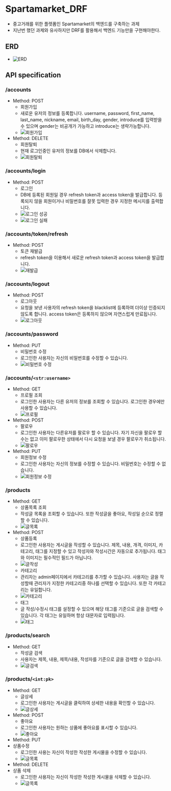# Spartamarket_DRF
- 중고거래를 위한 플렛폼인 Spartamarket의 백엔드를 구축하는 과제
- 지난번 했던 과제와 유사하지만 DRF를 활용해서 백엔드 기능만을 구현해야한다.
## ERD
- ![ERD](document/ERD.JPG)
## API specification
### /accounts
- Method: POST
    - 회원가입
    - 새로운 유저의 정보를 등록합니다. username, password, first_name, last_name, nickname, email, birth_day, gender, introduce를 입력받을 수 있으며 gender는 비공개가 가능하고 introduce는 생략가능합니다.
    - ![회원가입](postman/signup.JPG)
- Method: DELETE
    - 회원탈퇴
    - 현재 로그인중인 유저의 정보를 DB에서 삭제합니다.
    - ![회원탈퇴](postman/account_delete.JPG)
### /accounts/login
- Method: POST
    - 로그인
    - DB에 등록된 회원일 경우 refresh token과 access token을 발급합니다. 등록되지 않을 회원이거나 비밀번호를 잘못 입력한 경우 지정한 메시지를 출력합니다.
    - ![로그인 성공](postman/login_success.JPG)
    - ![로그인 실패](postman/login_failure.JPG)
### /accounts/token/refresh
- Method: POST
    - 토큰 재발급
    - refresh token을 이용해서 새로운 refresh token과 access token을 발급합니다.
    - ![재발급](postman/refresh.JPG)
### /accounts/logout
- Method: POST
    - 로그아웃
    - 요청을 보낸 사용자의 refresh token을 blacklist에 등록하여 더이상 인증되지 않도록 합니다. access token은 등록하지 않으며 자연스럽게 만료됩니다.
    - ![로그아웃](postman/logout.JPG)
### /accounts/password
- Method: PUT
    - 비밀번호 수정
    - 로그인한 사용자는 자신의 비밀번호를 수정할 수 있습니다.
    - ![비밀번호 수정](postman/password_update.JPG)
### /accounts/`<str:username>`
- Method: GET
    - 프로필 조회
    - 로그인한 사용자는 다른 유저의 정보를 조회할 수 있습니다. 로그인한 경우에만 사용할 수 있습니다.
    - ![프로필](postman/profile.JPG)
- Method: POST
    - 팔로우
    - 로그인한 사용자는 다른유저를 팔로우 할 수 있습니다. 자기 자신을 팔로우 할 수는 없고 이미 팔로우한 상태에서 다시 요청을 보낼 경우 팔로우가 취소됩니다.
    - ![팔로우](postman/follow.JPG)
- Method: PUT
    - 회원정보 수정
    - 로그인한 사용자는 자신의 정보를 수정할 수 있습니다. 비밀번호는 수정할 수 없습니다.
    - ![회원정보 수정](postman/account_update.JPG)
### /products
- Method: GET
    - 상품목록 조회
    - 작성글 목록을 조회할 수 있습니다. 또한 작성글을 좋아요, 작성일 순으로 정렬할 수 있습니다.
    - ![글목록](postman/index.JPG)
- Method: POST
    - 상품등록
    - 로그인한 사용자는 게시글을 작성할 수 있습니다. 제목, 내용, 개격, 이미지, 카테고리, 태그를 지정할 수 있고 작성자와 작성시간은 자동으로 추가됩니다. 태그와 이미지는 필수적인 필드가 아닙니다.
    - ![글작성](postman/create.JPG)
    - 카테고리
    - 관리자는 admin페이지에서 카테고리를 추가할 수 있습니다. 사용자는 글을 작성할때 관리자가 지정한 카테고리중 하나를 선택할 수 있습니다. 또한 각 카테고리는 유일합니다.
    - ![카테고리](postman/category.JPG)
    - 태그
    - 글 작성/수정시 태그를 설정할 수 있으며 해당 태그를 기준으로 글을 검색할 수 있습니다. 각 태그는 유일하며 항상 대문자로 입력됩니다.
    - ![태그](postman/tags.JPG)
### /products/search
- Method: GET
    - 작성글 검색
    - 사용자는 제목, 내용, 제목/내용, 작성자를 기준으로 글을 검색할 수 있습니다.
    - ![글검색](postman/search.JPG)
### /products/`<int:pk>`
- Method: GET
    - 글상세
    - 로그인한 사용자는 게시글을 클릭하여 상세한 내용을 확인할 수 있습니다.
    - ![글상세](postman/detail.JPG)
- Method: POST
    - 좋아요
    - 로그인한 사용자는 원하는 상품에 좋아요를 표시할 수 있습니다.
    - ![좋아요](postman/like.JPG)
- Method: PUT
- 상품수정
    - 로그인한 사용는 자신이 작성한 작성한 게시물을 수정할 수 있습니다.
    - ![글목록](postman/update.JPG)
- Method: DELETE
- 상품 삭제
    - 로그인한 사용자는 자신이 작성한 작성한 게시물을 삭제할 수 있습니다.
    - ![글목록](postman/delete.JPG)
